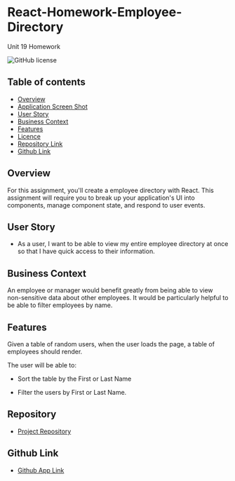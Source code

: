 # React-Homework-Employee-Directory
Unit 19 Homework

![GitHub license](https://img.shields.io/badge/license-MIT-blue.svg)

## Table of contents

- [Overview](#overview)
- [Application Screen Shot](#application-screen-shot)
- [User Story](#user-story)
- [Business Context](#business-context)
- [Features](#features)
- [Licence](#licence)
- [Repository Link](#repository)
- [Github Link](#github-link)

## Overview 

For this assignment, you'll create a employee directory with React. This assignment will require you to break up your application's UI into components, manage component state, and respond to user events.

## User Story

* As a user, I want to be able to view my entire employee directory at once so that I have quick access to their information.

## Business Context

An employee or manager would benefit greatly from being able to view non-sensitive data about other employees. It would be particularly helpful to be able to filter employees by name.

## Features

Given a table of random users, when the user loads the page, a table of employees should render. 

The user will be able to:

  * Sort the table by the First or Last Name

  * Filter the users by First or Last Name.

## Repository

- [Project Repository](https://github.com/rich30041/employee-directory)


## Github Link
- [Github App Link](https://gehanstedt.github.io/rich-employee/) 